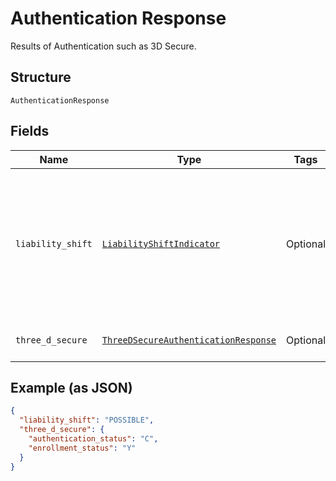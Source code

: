 
# Authentication Response

Results of Authentication such as 3D Secure.

## Structure

`AuthenticationResponse`

## Fields

| Name | Type | Tags | Description |
|  --- | --- | --- | --- |
| `liability_shift` | [`LiabilityShiftIndicator`](../../doc/models/liability-shift-indicator.md) | Optional | Liability shift indicator. The outcome of the issuer's authentication.<br>**Constraints**: *Minimum Length*: `1`, *Maximum Length*: `255`, *Pattern*: `^[0-9A-Z_]+$` |
| `three_d_secure` | [`ThreeDSecureAuthenticationResponse`](../../doc/models/three-d-secure-authentication-response.md) | Optional | Results of 3D Secure Authentication. |

## Example (as JSON)

```json
{
  "liability_shift": "POSSIBLE",
  "three_d_secure": {
    "authentication_status": "C",
    "enrollment_status": "Y"
  }
}
```

